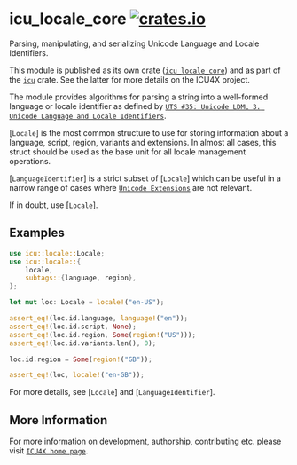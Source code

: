 # icu_locale_core [![crates.io](https://img.shields.io/crates/v/icu_locale_core)](https://crates.io/crates/icu_locale_core)

<!-- cargo-rdme start -->

Parsing, manipulating, and serializing Unicode Language and Locale Identifiers.

This module is published as its own crate ([`icu_locale_core`](https://docs.rs/icu_locale_core/latest/icu_locale_core/))
and as part of the [`icu`](https://docs.rs/icu/latest/icu/) crate. See the latter for more details on the ICU4X project.

The module provides algorithms for parsing a string into a well-formed language or locale identifier
as defined by [`UTS #35: Unicode LDML 3. Unicode Language and Locale Identifiers`].

[`Locale`] is the most common structure to use for storing information about a language,
script, region, variants and extensions. In almost all cases, this struct should be used as the
base unit for all locale management operations.

[`LanguageIdentifier`] is a strict subset of [`Locale`] which can be useful in a narrow range of
cases where [`Unicode Extensions`] are not relevant.

If in doubt, use [`Locale`].

## Examples

```rust
use icu::locale::Locale;
use icu::locale::{
    locale,
    subtags::{language, region},
};

let mut loc: Locale = locale!("en-US");

assert_eq!(loc.id.language, language!("en"));
assert_eq!(loc.id.script, None);
assert_eq!(loc.id.region, Some(region!("US")));
assert_eq!(loc.id.variants.len(), 0);

loc.id.region = Some(region!("GB"));

assert_eq!(loc, locale!("en-GB"));
```

For more details, see [`Locale`] and [`LanguageIdentifier`].

[`UTS #35: Unicode LDML 3. Unicode Language and Locale Identifiers`]: https://unicode.org/reports/tr35/tr35.html#Unicode_Language_and_Locale_Identifiers
[`ICU4X`]: ../icu/index.html
[`Unicode Extensions`]: extensions

<!-- cargo-rdme end -->

## More Information

For more information on development, authorship, contributing etc. please visit [`ICU4X home page`](https://github.com/unicode-org/icu4x).
